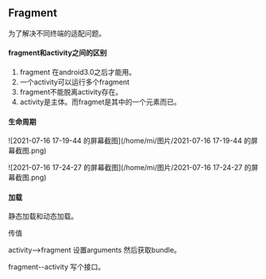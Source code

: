 ## Fragment

为了解决不同终端的适配问题。

#### fragment和activity之间的区别

1. fragment 在android3.0之后才能用。
2. 一个activity可以运行多个fragment
3. fragment不能脱离activity存在。
4. activity是主体。而fragmet是其中的一个元素而已。

#### 生命周期

![2021-07-16 17-19-44 的屏幕截图](/home/mi/图片/2021-07-16 17-19-44 的屏幕截图.png)

![2021-07-16 17-24-27 的屏幕截图](/home/mi/图片/2021-07-16 17-24-27 的屏幕截图.png)

#### 加载

静态加载和动态加载。

传值

activity-->fragment 设置arguments 然后获取bundle。

fragment--activity  写个接口。

